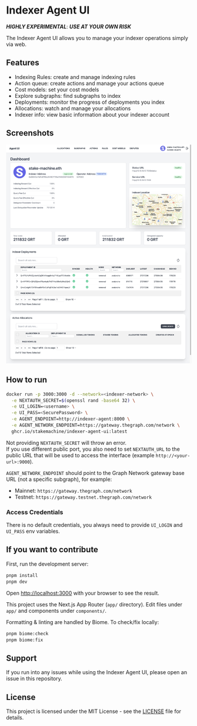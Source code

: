 # Indexer Agent UI

**_HIGHLY EXPERIMENTAL_**: **_USE AT YOUR OWN RISK_**

The Indexer Agent UI allows you to manage your indexer operations simply via web.

## Features

- Indexing Rules: create and manage indexing rules
- Action queue: create actions and manage your actions queue
- Cost models: set your cost models
- Explore subgraphs: find subgraphs to index
- Deployments: monitor the progress of deployments you index
- Allocations: watch and manage your allocations
- Indexer info: view basic information about your indexer account

## Screenshots

![Dashboard](screenshots/dashboard.jpeg)

## How to run

```bash
docker run -p 3000:3000 -d --network=<indexer-network> \
  -e NEXTAUTH_SECRET=$(openssl rand -base64 32) \
  -e UI_LOGIN=<username> \
  -e UI_PASS=<SecurePassword> \
  -e AGENT_ENDPOINT=http://indexer-agent:8000 \
  -e AGENT_NETWORK_ENDPOINT=https://gateway.thegraph.com/network \
  ghcr.io/stakemachine/indexer-agent-ui:latest
```

Not providing `NEXTAUTH_SECRET` will throw an error.  
If you use different public port, you also need to set `NEXTAUTH_URL` to the public URL that will be used to access the interface (example `http://<your-url>:9000`).

`AGENT_NETWORK_ENDPOINT` should point to the Graph Network gateway base URL (not a specific subgraph), for example:

- Mainnet: `https://gateway.thegraph.com/network`
- Testnet: `https://gateway.testnet.thegraph.com/network`

### Access Credentials

There is no default credentials, you always need to provide `UI_LOGIN` and `UI_PASS` env variables.

## If you want to contribute

First, run the development server:

```bash
pnpm install
pnpm dev
```

Open [http://localhost:3000](http://localhost:3000) with your browser to see the result.

This project uses the Next.js App Router (`app/` directory). Edit files under `app/` and components under `components/`.

Formatting & linting are handled by Biome. To check/fix locally:

```bash
pnpm biome:check
pnpm biome:fix
```

## Support

If you run into any issues while using the Indexer Agent UI, please open an issue in this repository.

## License

This project is licensed under the MIT License - see the [LICENSE](LICENSE) file for details.
